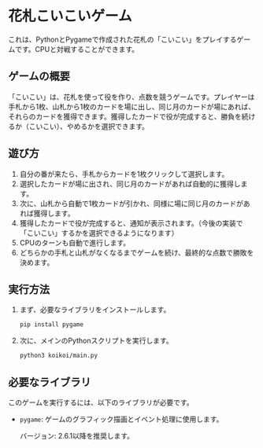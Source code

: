 # 花札こいこいゲーム

これは、PythonとPygameで作成された花札の「こいこい」をプレイするゲームです。CPUと対戦することができます。

## ゲームの概要

「こいこい」は、花札を使って役を作り、点数を競うゲームです。プレイヤーは手札から1枚、山札から1枚のカードを場に出し、同じ月のカードが場にあれば、それらのカードを獲得できます。獲得したカードで役が完成すると、勝負を続けるか（こいこい）、やめるかを選択できます。

## 遊び方

1.  自分の番が来たら、手札からカードを1枚クリックして選択します。
2.  選択したカードが場に出され、同じ月のカードがあれば自動的に獲得します。
3.  次に、山札から自動で1枚カードが引かれ、同様に場に同じ月のカードがあれば獲得します。
4.  獲得したカードで役が完成すると、通知が表示されます。（今後の実装で「こいこい」するかを選択できるようになります）
5.  CPUのターンも自動で進行します。
6.  どちらかの手札と山札がなくなるまでゲームを続け、最終的な点数で勝敗を決めます。

## 実行方法

1.  まず、必要なライブラリをインストールします。
    ```bash
    pip install pygame
    ```

2.  次に、メインのPythonスクリプトを実行します。
    ```bash
    python3 koikoi/main.py
    ```

## 必要なライブラリ

このゲームを実行するには、以下のライブラリが必要です。

-   `pygame`: ゲームのグラフィック描画とイベント処理に使用します。

    バージョン: 2.6.1以降を推奨します。
